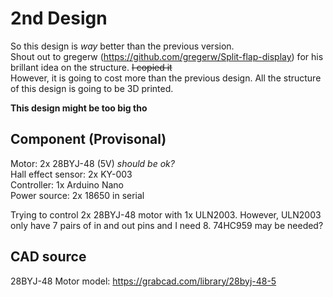 # 2nd Design
So this design is *way* better than the previous version.  
Shout out to gregerw (https://github.com/gregerw/Split-flap-display) for his brillant idea on the structure. ~~I copied it~~  
However, it is going to cost more than the previous design. All the structure of this design is going to be 3D printed.  
  
**This design might be too big tho**

## Component (Provisonal)  
Motor: 2x 28BYJ-48 (5V) *should be ok?*  
Hall effect sensor: 2x KY-003  
Controller: 1x Arduino Nano  
Power source: 2x 18650 in serial

Trying to control 2x 28BYJ-48 motor with 1x ULN2003. However, ULN2003 only have 7 pairs of in and out pins and I need 8. 74HC959 may be needed?  

  

## CAD source  
28BYJ-48 Motor model: https://grabcad.com/library/28byj-48-5

